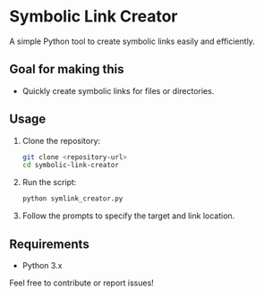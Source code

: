 # Symbolic Link Creator

A simple Python tool to create symbolic links easily and efficiently.  

## Goal for making this
- Quickly create symbolic links for files or directories.  

## Usage
1. Clone the repository:  
   ```bash
   git clone <repository-url>
   cd symbolic-link-creator
   ```
2. Run the script:  
   ```bash
   python symlink_creator.py
   ```
3. Follow the prompts to specify the target and link location.

## Requirements
- Python 3.x  

Feel free to contribute or report issues!  
  
